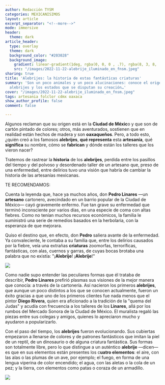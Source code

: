 ```yaml
---
author: Redacción TYSM
categories: MEXICANISIMOS
layout: article
excerpt_separator: "<!--more-->"
mode: immersive
header:
  theme: dark
article_header:
  type: overlay
  theme: dark
  background_color: "#203028"
  background_image:
    gradient: linear-gradient(1deg, rgba(0, 0, 0 , .7), rgba(8, 3, 8, .9))
    src: "/images/2022-11-22-alebrije_iluminado_en_fnsm.jpeg"
sharing: true
title: 'Alebrijes: la historia de estas fantásticas criaturas'
summary: 'Son un poco animales y un poco alucinaciones: conoce el origen de los increíbles
  alebrijes y los estados que se disputan su creación…'
cover: "/images/2022-11-22-alebrije_iluminado_en_fnsm.jpeg"
tags: artesania folclor cdmx oaxaca
show_author_profile: false
comment: false

---
```

Algunos reclaman que su origen está en la **Ciudad de Méxic**o y que son de cartón pintado de colores; otros, más aventurados, sostienen que en realidad están hechos de madera y son **oaxaqueños**. Pero, a todo esto, ¿quién creó a los famosos **alebrijes**, **qué representa** esta **artesanía**, qué **significa** su nombre, cómo se **fabrican** y dónde están los talleres que los vieron nacer?

Tratemos de rastrear la **historia** de los **alebrijes**, perdida entre los pasillos del tiempo y del polvoso y desordenado taller de un artesano que, preso de una enfermedad, entre delirios tuvo una visión que habría de cambiar la historia de las artesanías mexicanas.

TE RECOMENDAMOS:

Cuenta la leyenda que, hace ya muchos años, don **Pedro Linares** —un **artesano** cartonero, avecindado en un barrio popular de la Ciudad de México— cayó gravemente enfermo. Fue tan grave su enfermedad que terminó inconsciente por varios días, en una especie de coma con altas fiebres. Como no tenían muchos recursos económicos, la familia le suministró una serie de remedios basados en la herbolaria, con la esperanza de que mejorara.

Quiso el destino que, en efecto, don **Pedro** saliera avante de la enfermedad. Ya convaleciente, le contaba a su familia que, entre los delirios causados por la fiebre, veía una extrañas **criaturas** zoomorfas, terroríficas, fantásticas, con alas, cuernos y garras, de cuyas bocas brotaba una palabra que no existía: "¡**Alebrije**! ¡**Alebrije**!"

![](https://upload.wikimedia.org/wikipedia/commons/thumb/f/fc/Alebrije20171109p1.jpg/755px-Alebrije20171109p1.jpg)

Como nadie supo entender las peculiares formas que él trataba de describir, **Pedro Linares** prefirió plasmas sus visiones de la mejor manera que conocía: a través de la cartonería. Así nacieron los primeros **alebrijes**, que aunque un poco distintos a los que se conocen actualmente, fueron un éxito gracias a que uno de los primeros clientes fue nada menos que el pintor **Diego Rivera**, quien era aficionado a la tradición de la "quema del Judas" y acudía con frecuencia a los talleres de los **Linares**, allá por los rumbos del Mercado Sonora de la Ciudad de México. El muralista regaló las piezas entre sus colegas y amigos, quienes lo apreciaron mucho y ayudaron a popularizarlo.

Con el paso del tiempo, los **alebrijes** fueron evolucionando. Sus cubiertas empezaron a llenarse de colores y de patrones fantásticos que imitan la piel de un reptil, de un dinosaurio o de alguna criatura fantástica. Sus formas son totalmente libre, pero lo que distingue a un auténtico **alebrije** —dicen— es que en sus elementos están presentes los c**uatro elementos**: el aire, con las alas o las plumas de un ave, por ejemplo; el fuego, en forma de una lengua viperina de color encendido; el agua, con las aletas o la cola de un pez; y la tierra, con elementos como patas o coraza de un armadillo.

![](https://upload.wikimedia.org/wikipedia/commons/thumb/0/07/Alebrije_Mexico.jpg/1024px-Alebrije_Mexico.jpg)